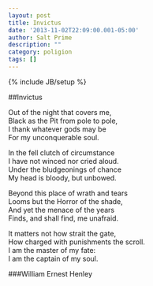 ```yaml
---
layout: post
title: Invictus
date: '2013-11-02T22:09:00.001-05:00'
author: Salt Prime
description: ""
category: poligion
tags: []
---
```

{% include JB/setup %}

##Invictus

Out of the night that covers me,<br>
Black as the Pit from pole to pole,<br>
I thank whatever gods may be<br>
For my unconquerable soul.

In the fell clutch of circumstance<br>
I have not winced nor cried aloud.<br>
Under the bludgeonings of chance<br>
My head is bloody, but unbowed.

Beyond this place of wrath and tears<br>
Looms but the Horror of the shade,<br>
And yet the menace of the years<br>
Finds, and shall find, me unafraid.

It matters not how strait the gate,<br>
How charged with punishments the scroll.<br>
I am the master of my fate:<br>
I am the captain of my soul.



###William Ernest Henley

